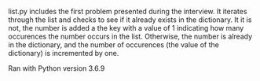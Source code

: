 list.py includes the first problem presented during the interview.  It 
iterates through the list and checks to see if it already exists in the 
dictionary.  It it is not, the number is added a the key with a value of 1
indicating how many occurences the number occurs in the list.  Otherwise,
the number is already in the dictionary, and the number of occurences 
(the value of the dictionary) is incremented by one.

Ran with Python version 3.6.9 
